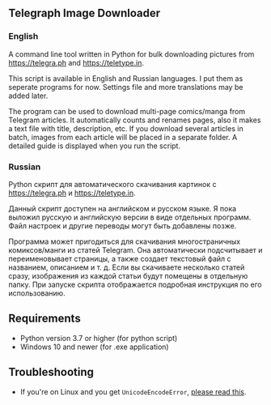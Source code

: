 ## Telegraph Image Downloader

### English

A command line tool written in Python for bulk downloading pictures from https://telegra.ph and https://teletype.in.

This script is available in English and Russian languages. I put them as seperate programs for now. Settings file and more translations may be added later.

The program can be used to download multi-page comics/manga from Telegram articles. It automatically counts and renames pages, also it makes a text file with title, description, etc. If you download several articles in batch, images from each article will be placed in a separate folder. A detailed guide is displayed when you run the script.

### Russian

Python скрипт для автоматического скачивания картинок с https://telegra.ph и https://teletype.in.

Данный скрипт доступен на английском и русском языке. Я пока выложил русскую и английскую версии в виде отдельных программ. Файл настроек и другие переводы могут быть добавлены позже.

Программа может пригодиться для скачивания многостраничных комиксов/манги из статей Telegram. Она автоматически подсчитывает и переименовывает страницы, а также создает текстовый файл с названием, описанием и т. д. Если вы скачиваете несколько статей сразу, изображения из каждой статьи будут помещены в отдельную папку. При запуске скрипта отображается подробная инструкция по его использованию.

## Requirements
- Python version 3.7 or higher (for python script)
- Windows 10 and newer (for .exe application)

## Troubleshooting
- If you're on Linux and you get `UnicodeEncodeError`, [please read this](https://github.com/ARTEZON/telegraph-image-downloader/issues/2#issuecomment-1345515221).
